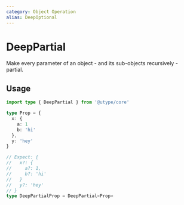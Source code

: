 ```yaml
---
category: Object Operation
alias: DeepOptional
---
```


# DeepPartial

Make every parameter of an object - and its sub-objects recursively - partial.

## Usage

```ts
import type { DeepPartial } from '@utype/core'

type Prop = {
  x: {
    a: 1
    b: 'hi'
  },
  y: 'hey'
}

// Expect: {
//   x?: {
//     a?: 1,
//     b?: 'hi'
//   }
//   y?: 'hey'
// }
type DeepPartialProp = DeepPartial<Prop>
```
